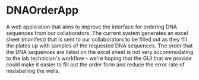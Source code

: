DNAOrderApp
===========

A web application that aims to improve the interface for ordering DNA sequences from our collaborators. The current system generates an excel sheet (manifest) that is sent to our collaborators to be filled out as they fill the plates up with samples of the requested DNA sequences. The order that the DNA sequences are listed on the excel sheet is not very accommodating to the lab technician's workflow -  we're hoping that the GUI that we provide could make it easier to fill out the order form and reduce the error rate of mislabelling the wells. 





